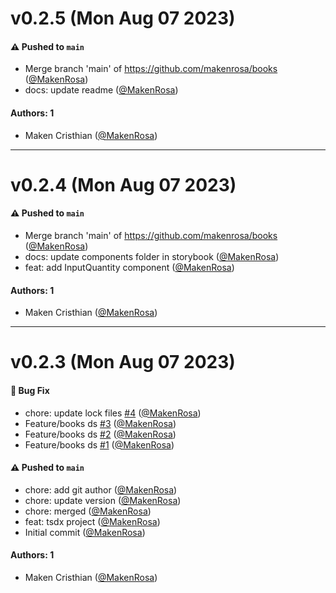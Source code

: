 # v0.2.5 (Mon Aug 07 2023)

#### ⚠️ Pushed to `main`

- Merge branch 'main' of https://github.com/makenrosa/books ([@MakenRosa](https://github.com/MakenRosa))
- docs: update readme ([@MakenRosa](https://github.com/MakenRosa))

#### Authors: 1

- Maken Cristhian ([@MakenRosa](https://github.com/MakenRosa))

---

# v0.2.4 (Mon Aug 07 2023)

#### ⚠️ Pushed to `main`

- Merge branch 'main' of https://github.com/makenrosa/books ([@MakenRosa](https://github.com/MakenRosa))
- docs: update components folder in storybook ([@MakenRosa](https://github.com/MakenRosa))
- feat: add InputQuantity component ([@MakenRosa](https://github.com/MakenRosa))

#### Authors: 1

- Maken Cristhian ([@MakenRosa](https://github.com/MakenRosa))

---

# v0.2.3 (Mon Aug 07 2023)

#### 🐛 Bug Fix

- chore: update lock files [#4](https://github.com/MakenRosa/mkn-books-ds/pull/4) ([@MakenRosa](https://github.com/MakenRosa))
- Feature/books ds [#3](https://github.com/MakenRosa/mkn-books-ds/pull/3) ([@MakenRosa](https://github.com/MakenRosa))
- Feature/books ds [#2](https://github.com/MakenRosa/mkn-books-ds/pull/2) ([@MakenRosa](https://github.com/MakenRosa))
- Feature/books ds [#1](https://github.com/MakenRosa/mkn-books-ds/pull/1) ([@MakenRosa](https://github.com/MakenRosa))

#### ⚠️ Pushed to `main`

- chore: add git author ([@MakenRosa](https://github.com/MakenRosa))
- chore: update version ([@MakenRosa](https://github.com/MakenRosa))
- chore: merged ([@MakenRosa](https://github.com/MakenRosa))
- feat: tsdx project ([@MakenRosa](https://github.com/MakenRosa))
- Initial commit ([@MakenRosa](https://github.com/MakenRosa))

#### Authors: 1

- Maken Cristhian ([@MakenRosa](https://github.com/MakenRosa))
